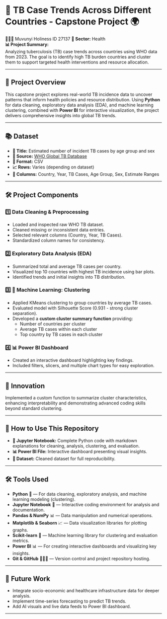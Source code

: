 # 🦠 TB Case Trends Across Different Countries - Capstone Project 🌍

👩🏾‍💻  Muvunyi Holiness ID 27137
**🏥 Sector:** Health  
**📊 Project Summary:**  
Analyzing tuberculosis (TB) case trends across countries using WHO data from 2023. The goal is to identify high TB burden countries and cluster them to support targeted health interventions and resource allocation.  

---

## 🔬 Project Overview

This capstone project explores real-world TB incidence data to uncover patterns that inform health policies and resource distribution. Using **Python** for data cleaning, exploratory data analysis (EDA), and machine learning clustering, combined with **Power BI** for interactive visualization, the project delivers comprehensive insights into global TB trends.

---

## 📚 Dataset

- **📂 Title:** Estimated number of incident TB cases by age group and sex  
- **🔗 Source:** [WHO Global TB Database](https://data.who.int/dashboards/tuberculosis?m49=004)  
- **📄 Format:** CSV  
- **📈 Rows:** Varies (depending on dataset)  
- **🧾 Columns:** Country, Year, TB Cases, Age Group, Sex, Estimate Ranges

---

## 🛠️ Project Components

### 1️⃣ Data Cleaning & Preprocessing

- Loaded and inspected raw WHO TB dataset.  
- Cleaned missing or inconsistent data entries.  
- Selected relevant columns (Country, Year, TB Cases).  
- Standardized column names for consistency.

### 2️⃣ Exploratory Data Analysis (EDA)

- Summarized total and average TB cases per country.  
- Visualized top 10 countries with highest TB incidence using bar plots.  
- Identified trends and initial insights into TB distribution.

### 3️⃣ 🤖 Machine Learning: Clustering

- Applied KMeans clustering to group countries by average TB cases.  
- Evaluated model with Silhouette Score (0.931 - strong cluster separation).  
- Developed a **custom cluster summary function** providing:  
  - Number of countries per cluster  
  - Average TB cases within each cluster  
  - Top country by TB cases in each cluster  

### 4️⃣ 📊 Power BI Dashboard

- Created an interactive dashboard highlighting key findings.  
- Included filters, slicers, and multiple chart types for easy exploration.

---

## 🚀 Innovation

Implemented a custom function to summarize cluster characteristics, enhancing interpretability and demonstrating advanced coding skills beyond standard clustering.

---

## 📁 How to Use This Repository

- **📓 Jupyter Notebook:** Complete Python code with markdown explanations for cleaning, analysis, clustering, and evaluation.  
- **📊 Power BI File:** Interactive dashboard presenting visual insights.  
- **📂 Dataset:** Cleaned dataset for full reproducibility.

---
## 🛠️ Tools Used

- **Python** 🐍 — For data cleaning, exploratory analysis, and machine learning modeling (clustering).  
- **Jupyter Notebook** 📓 — Interactive coding environment for analysis and documentation.  
- **Pandas & NumPy** 📊 — Data manipulation and numerical operations.  
- **Matplotlib & Seaborn** 📈 — Data visualization libraries for plotting graphs.  
- **Scikit-learn** 🤖 — Machine learning library for clustering and evaluation metrics.  
- **Power BI** 📊 — For creating interactive dashboards and visualizing key insights.  
- **Git & GitHub** 🧑🏽‍💻 — Version control and project repository hosting.

---
## 🔮 Future Work

- Integrate socio-economic and healthcare infrastructure data for deeper analysis.  
- Implement time-series forecasting to predict TB trends.  
- Add AI visuals and live data feeds to Power BI dashboard.

---



